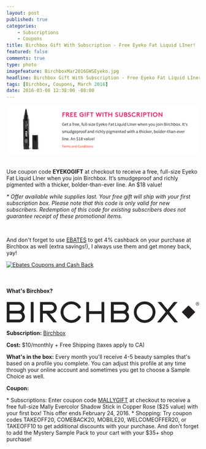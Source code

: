 ```yaml
---
layout: post
published: true
categories: 
    - Subscriptions
    - Coupons
title: Birchbox Gift With Subscription - Free Eyeko Fat Liquid LIner!
featured: false
comments: true
type: photo
imagefeature: BirchboxMar2016GWSEyeko.jpg
headline: Birchbox Gift With Subscription - Free Eyeko Fat Liquid LIner!
tags: [Birchbox, Coupons, March 2016]
date: 2016-03-08 12:38:00 -08:00
---
```


<p></p>

<center><a href="https://www.birchbox.com/invite/whatsupmailbox" target="_blank">
<img src="/images/BirchboxMar2016GWS.png" border="0" style="border:none;max-width:100%;" />
</a></center>

<br>

<p>Use coupon code <b>EYEKOGIFT</b> at checkout to receive a free, full-size Eyeko Fat Liquid LIner when you join Birchbox. It’s smudgeproof and richly pigmented with a thicker, bolder-than-ever line. An $18 value!</p>

<p><i>* Offer available while supplies last. Your free gift will ship with your first subscription box. Please note that this code is only valid for new subscribers. Redemption of this code for existing subscribers does not guarantee receipt of these promotional items.</i></p>

<br>

<p>And don't forget to use <a href="http://www.ebates.com/rf.do?referrerid=nFbj2DqrCN%2BpB5AWKzmAFQ%3D%3D&eeid=30337" target="_blank">EBATES</a> to get 4% cashback on your purchase at Birchbox as well (extra savings!), I always use them and get money back, yay!</p>

<a href='http://www.ebates.com/rf.do?referrerid=nFbj2DqrCN%2BpB5AWKzmAFQ%3D%3D&eeid=28585' target='_blank' rel='nofollow'><img src='http://www.ebates.com/referral/2012/global_files/images/ebates_logo.png' alt='Ebates Coupons and Cash Back' height='31' width='171' border='0'/></a>

<br>

<H4>What's Birchbox?</H4>

<center><a href="https://www.birchbox.com/invite/whatsupmailbox" target="_blank">
<img src="/images/BirchboxLogo.png" border="0" style="border:none;max-width:100%;" alt="Birchbox!" />
</a></center>

<p><b>Subscription:</b> <a href="https://www.birchbox.com/invite/whatsupmailbox" target="_blank">Birchbox</a></p>
<p><b>Cost:</b> $10/monthly + Free Shipping (taxes apply to CA)</p>
<p><b>What's in the box:</b> Every month you'll receive 4-5 beauty samples that's based on a profile you complete. You can adjust this profile at any time through your online account and sometimes you get to choose a Sample Choice as well.</p>
<p><b>Coupon:</b></p>
* Subscriptions: Enter coupon code <a href="https://www.birchbox.com/invite/whatsupmailbox" target="_blank">MALLYGIFT</a> at checkout to receive a free full-size Mally Evercolor Shadow Stick in Copper Rose ($25 value) with your first box! This offer ends February 24, 2016.
* Shopping: Try coupon codes TAKEOFF20, COMEBACK20, MOBILE20, WELCOMEOFFER20, or TAKEOFF10 to get additional discounts with your purchase. And don’t forget to add the Mystery Sample Pack to your cart with your $35+ shop purchase!
